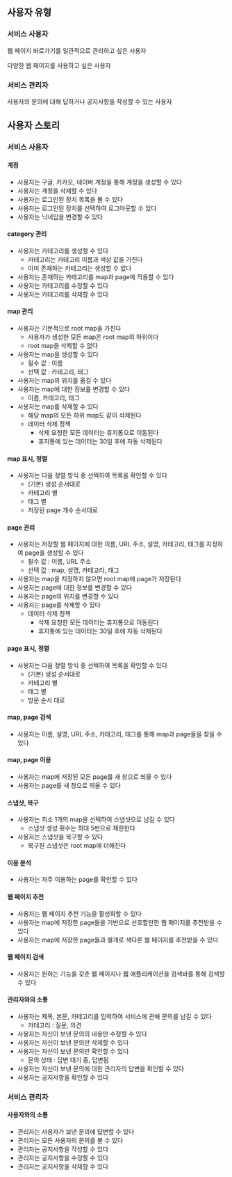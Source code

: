 ## 사용자 유형

### 서비스 사용자

웹 페이지 바로가기를 일관적으로 관리하고 싶은 사용자

다양한 웹 페이지를 사용하고 싶은 사용자

### 서비스 관리자

사용자의 문의에 대해 답하거나 공지사항을 작성할 수 있는 사용자

## 사용자 스토리

### 서비스 사용자

#### 계정

- 사용자는 구글, 카카오, 네이버 계정을 통해 계정을 생성할 수 있다
- 사용자는 계정을 삭제할 수 있다
- 사용자는 로그인된 장치 목록을 볼 수 있다
- 사용자는 로그인된 장치를 선택하여 로그아웃할 수 있다
- 사용자는 닉네임을 변경할 수 있다

#### category 관리

- 사용자는 카테고리를 생성할 수 있다
  - 카테고리는 카테고리 이름과 색상 값을 가진다
  - 이미 존재하는 카테고리는 생성할 수 없다
- 사용자는 존재하는 카테고리를 map과 page에 적용할 수 있다
- 사용자는 카테고리를 수정할 수 있다
- 사용자는 카테고리를 삭제할 수 있다

#### map 관리

- 사용자는 기본적으로 root map을 가진다
  - 사용자가 생성한 모든 map은 root map의 하위이다
  - root map을 삭제할 수 없다
- 사용자는 map을 생성할 수 있다
  - 필수 값 : 이름 
  - 선택 값 : 카테고리, 태그
- 사용자는 map의 위치를 옮길 수 있다
- 사용자는 map에 대한 정보를 변경할 수 있다
  - 이름, 카테고리, 태그
- 사용자는 map를 삭제할 수 있다
  - 해당 map의 모든 하위 map도 같이 삭제된다
  - 데이터 삭제 정책
    - 삭제 요청한 모든 데이터는 휴지통으로 이동된다
    - 휴지통에 있는 데이터는 30일 후에 자동 삭제된다

#### map 표시, 정렬

- 사용자는 다음 정렬 방식 중 선택하여 목록을 확인할 수 있다
  - (기본) 생성 순서대로
  - 카테고리 별
  - 태그 별
  - 저장된 page 개수 순서대로

#### page 관리

- 사용자는 저장할 웹 페이지에 대한 이름, URL 주소, 설명, 카테고리, 태그를 지정하여 page을 생성할 수 있다
  - 필수 값 : 이름, URL 주소 
  - 선택 값 : map, 설명, 카테고리, 태그
- 사용자는 map을 지정하지 않으면 root map에 page가 저장된다
- 사용자는 page에 대한 정보를 변경할 수 있다
- 사용자는 page의 위치를 변경할 수 있다
- 사용자는 page를 삭제할 수 있다
  - 데이터 삭제 정책
    - 삭제 요청한 모든 데이터는 휴지통으로 이동된다
    - 휴지통에 있는 데이터는 30일 후에 자동 삭제된다

#### page 표시, 정렬

- 사용자는 다음 정렬 방식 중 선택하여 목록을 확인할 수 있다
  - (기본) 생성 순서대로
  - 카테고리 별
  - 태그 별
  - 방문 순서 대로

#### map, page 검색

- 사용자는 이름, 설명, URL 주소, 카테고리, 태그를 통해 map과 page들을 찾을 수 있다

#### map, page 이용

- 사용자는 map에 저장된 모든 page를 새 창으로 띄울 수 있다
- 사용자는 page를 새 창으로 띄울 수  있다

#### 스냅샷, 복구

- 사용자는 최소 1개의 map을 선택하여 스냅샷으로 남길 수 있다
  - 스냅샷 생성 횟수는 최대 5번으로 제한한다
- 사용자는 스냅샷을 복구할 수 있다
  - 복구된 스냅샷은 root map에 더해진다

#### 이용 분석

- 사용자는 자주 이용하는 page를 확인할 수 있다

#### 웹 페이지 추천

- 사용자는 웹 페이지 추천 기능을 활성화할 수 있다
- 사용자는 map에 저장한 page들을 기반으로 선호할만한 웹 페이지를 추천받을 수 있다
- 사용자는 map에 저장한 page들과 별개로 색다른 웹 페이지를 추천받을 수 있다

#### 웹 페이지 검색

- 사용자는 원하는 기능을 갖춘 웹 페이지나 웹 애플리케이션을 검색바를 통해 검색할 수 있다

#### 관리자와의 소통

- 사용자는 제목, 본문, 카테고리를 입력하여 서비스에 관해 문의를 남길 수 있다
  - 카테고리 : 질문, 의견
- 사용자는 자신이 보낸 문의의 내용만 수정할 수 있다
- 사용자는 자신이 보낸 문의만 삭제할 수 있다
- 사용자는 자신이 보낸 문의만 확인할 수 있다
  - 문의 상태 : 답변 대기 중, 답변됨
- 사용자는 자신이 보낸 문의에 대한 관리자의 답변을 확인할 수 있다
- 사용자는 공지사항을 확인할 수 있다

### 서비스 관리자

#### 사용자와의 소통

- 관리자는 사용자가 보낸 문의에 답변할 수 있다
- 관리자는 모든 사용자의 문의를 볼 수 있다
- 관리자는 공지사항을 작성할 수 있다
- 관리자는 공지사항을 수정할 수 있다
- 관리자는 공지사항을 삭제할 수 있다